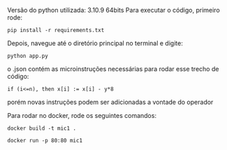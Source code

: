 Versão do python utilizada: 3.10.9 64bits
Para executar o código, primeiro rode:

`pip install -r requirements.txt`

Depois, navegue até o diretório principal no terminal e digite:

`python app.py`

o .json contém as microinstruções necessárias para rodar esse trecho de código:

`if (i<=n), then x[i] := x[i] - y*8`

porém novas instruções podem ser adicionadas a vontade do operador


Para rodar no docker, rode os seguintes comandos:

`docker build -t mic1 .`

`docker run -p 80:80 mic1`


